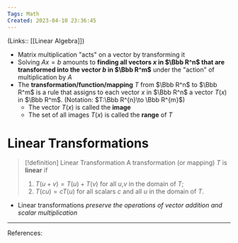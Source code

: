 ```yaml
---
Tags: Math
Created: 2023-04-10 23:36:45
---
```

(Links:: [[Linear Algebra]])
- Matrix multiplication "acts" on a vector by transforming it
- Solving $Ax=b$ amounts to **finding all vectors $x$ in $\Bbb R^n$ that are transformed into the vector $b$ in $\Bbb R^m$** under the "action" of multiplication by $A$
- The **transformation/function/mapping** $T$ from $\Bbb R^n$ to $\Bbb R^m$ is a rule that assigns to each vector $x$ in $\Bbb R^n$ a vector $T(x)$ in $\Bbb R^m$. (Notation: $T:\Bbb R^{n}\to \Bbb R^{m}$)
	- The vector $T(x)$ is called the **image**
	- The set of all images $T(x)$ is called the **range** of $T$

# Linear Transformations
> [!definition] Linear Transformation
> A transformation (or mapping) $T$ is **linear** if
> 1. $T(u+v)=T(u)+T(v)$ for all $u$,$v$ in the domain of $T$;
> 2. $T(cu)=cT(u)$ for all scalars $c$ and all $u$ in the domain of $T$.

- Linear transformations *preserve the operations of vector addition and scalar multiplication*

---
References: